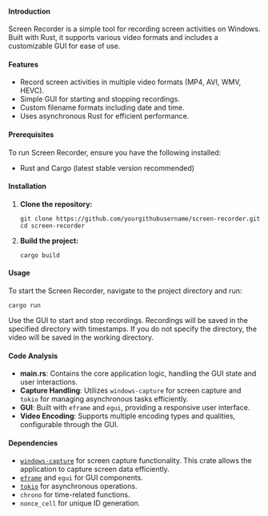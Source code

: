#### Introduction

Screen Recorder is a simple tool for recording screen activities on Windows. Built with Rust, it supports various video formats and includes a customizable GUI for ease of use.

#### Features

*   Record screen activities in multiple video formats (MP4, AVI, WMV, HEVC).
*   Simple GUI for starting and stopping recordings.
*   Custom filename formats including date and time.
*   Uses asynchronous Rust for efficient performance.

#### Prerequisites

To run Screen Recorder, ensure you have the following installed:

*   Rust and Cargo (latest stable version recommended)

#### Installation

1.  **Clone the repository:**
    
    `git clone https://github.com/yourgithubusername/screen-recorder.git cd screen-recorder`
    
2.  **Build the project:**
    
    `cargo build`
    

#### Usage

To start the Screen Recorder, navigate to the project directory and run:

`cargo run`

Use the GUI to start and stop recordings. Recordings will be saved in the specified directory with timestamps. If you do not specify the directory, the video will be saved in the working directory.

#### Code Analysis

*   **main.rs**: Contains the core application logic, handling the GUI state and user interactions.
*   **Capture Handling**: Utilizes `windows-capture` for screen capture and `tokio` for managing asynchronous tasks efficiently.
*   **GUI**: Built with `eframe` and `egui`, providing a responsive user interface.
*   **Video Encoding**: Supports multiple encoding types and qualities, configurable through the GUI.

#### Dependencies
- [`windows-capture`](https://github.com/NiiightmareXD/windows-capture/tree/main) for screen capture functionality. This crate allows the application to capture screen data efficiently.
- [`eframe`](https://docs.rs/eframe/latest/eframe/) and `egui` for GUI components.
- [`tokio`](https://docs.rs/tokio/latest/tokio/) for asynchronous operations.
- `chrono` for time-related functions.
- `nonce_cell` for unique ID generation.
